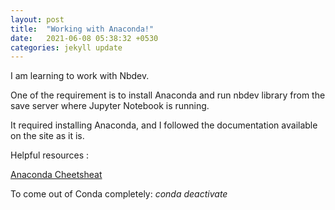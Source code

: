 ```yaml
---
layout: post
title:  "Working with Anaconda!"
date:   2021-06-08 05:38:32 +0530
categories: jekyll update
---
```


I am learning to work with Nbdev. 

One of the requirement is to install Anaconda and run nbdev library from the save server where Jupyter Notebook is running. 

It required installing Anaconda, and I followed the documentation available on the site as it is. 

Helpful resources :

[Anaconda Cheetsheat](https://kapeli.com/cheat_sheets/Conda.docset/Contents/Resources/Documents/index)

To come out of Conda completely: <em>conda deactivate</em>


